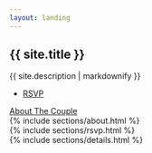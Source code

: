 ```yaml
---
layout: landing
---
```

<html>
<section id="banner">
	<div class="inner">
		<h2>{{ site.title }}</h2>
		<p>{{ site.description | markdownify }}</p>
		<ul class="actions">
			<li><a href="#rsvp" class="button special">RSVP</a></li>
		</ul>
	</div>
	<a href="#about" class="more scrolly">About The Couple</a>
</section>

<section id="about" class="wrapper alt style2">
	{% include sections/about.html %}
</section>

<section id="rsvp" class="wrapper style1 special">
	{% include sections/rsvp.html %}
</section>

<section id="details" class="wrapper style3 special">
	{% include sections/details.html %}
</section>
</html>
